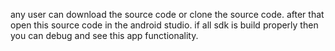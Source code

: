any user can download the source code or clone the source code.
after that open this source code in the android studio.
if all sdk is build properly then you can debug and see this app functionality.

